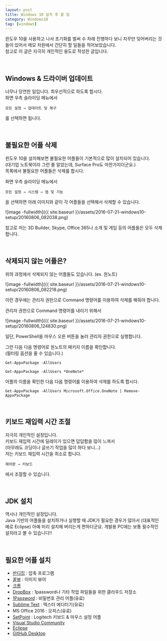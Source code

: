 ```yaml
---
layout: post
title: Windows 10 설치 후 할 일
category: Windows10
tag: [windows]
---
```


윈도우 10을 사용하고 나서 초기화를 벌써 수 차례 진행하다 보니
자꾸만 잊어버리는 것들이 있어서 메모 차원에서 간단히 할 일들을 적어보았습니다.  
참고로 이 글은 지극히 개인적인 용도로 작성한 글입니다.

<br>

## Windows & 드라이버 업데이트

너무나 당연한 일입니다. 최우선적으로 하도록 합시다.  
화면 우측 슬라이딩 메뉴에서 

~~~
모든 설정 → 업데이트 및 복구
~~~

를 선택하면 됩니다.


<br>

## 불필요한 어플 삭제

윈도우 10을 설치해보면 불필요한 어플들이 기본적으로 많이 설치되어 있습니다.  
(대기업 노트북이라 그런 줄 알았는데, Surface Pro도 마찬가지더군요.)  
목록에서 불필요한 어플들은 삭제를 합시다.

화면 우측 슬라이딩 메뉴에서 

~~~
모든 설정 → 시스템 → 앱 및 기능
~~~

을 선택하면 아래 이미지와 같이 각 어플들을 선택해서 삭제할 수 있습니다.

![image -fullwidth]({{ site.baseurl }}/assets/2016-07-21-windows10-setup/20160806_082038.png)

참고로 저는 3D Builder, Skype, Office 365나 소개 및 게임 등의 어플들은 모두 삭제합니다.


<br>

## 삭제되지 않는 어플은?

위의 과정에서 삭제되지 않는 어플들도 있습니다. (ex. 원노트)

![image -fullwidth]({{ site.baseurl }}/assets/2016-07-21-windows10-setup/20160806_082218.png)

이런 경우에는 관리자 권한으로 Command 명령어를 이용하여 삭제를 해줘야 합니다.


관리자 권한으로 Command 명령어를 내리기 위해서

![image -fullwidth]({{ site.baseurl }}/assets/2016-07-21-windows10-setup/20160806_124830.png)

일단, PowerShell을 마우스 오른 버튼을 눌러 관리자 권한으로 실행합니다.

그런 다음 다음 명령어로 원노트의 패키지 이름을 확인합니다.  
(필터링 옵션을 줄 수 있습니다.)

~~~
Get-AppxPackage -AllUsers

Get-AppxPackage -AllUsers *OneNote*
~~~

어플의 이름을 확인한 다음 다음 명령어를 이용하여 삭제를 하도록 합시다.

~~~
Get-AppxPackage -AllUsers Microsoft.Office.OneNote | Remove-AppxPackage
~~~

<br>

## 키보드 재입력 시간 조절

지극히 개인적인 설정입니다.  
키보드 재입력 시간에 딜레이가 있으면 답답함을 많이 느껴서  
(아무래도 코딩이나 글쓰기 작업을 많이 하다 보니...)  
저는 키보드 재입력 시간을 최소로 합니다.

~~~
제어판 → 키보드
~~~

에서 조절할 수 있습니다.


<br>

## JDK 설치

역시나 개인적인 설정입니다.  
Java 기반의 어플들을 설치하거나 실행할 때 JDK가 필요한 경우가
많아서 (대표적인 예로 Eclipse) 아예 미리 설치해 버리는게 편하더군요.
개발용 PC에는 보통 필수적인 설치라고 볼 수 있습니다!!

<br>

## 필요한 어플 설치

* [반디집](https://www.bandisoft.co.kr/bandizip/) : 압축 프로그램
* [꿀뷰](https://www.bandisoft.co.kr/honeyview/) : 이미지 뷰어
* [크롬](https://www.google.co.kr/chrome/browser/desktop/)
* [DropBox](https://www.dropbox.com/ko/downloading) : 1password나 기타 작업 파일들을 위한 클라우드 저장소
* [1Password](https://agilebits.com/downloads) : 비밀번호 관리 어플(유료)
* [Sublime Text](https://www.sublimetext.com/) : 텍스터 에디터기(유료)
* MS Office 2016 : 오피스(유료)
* [SetPoint](http://support.logitech.com/en_us/software/setpoint) : Logitech 키보드 & 마우스 설정 어플
* [Visual Studio Community](https://www.visualstudio.com/ko-kr/products/visual-studio-community-vs.aspx)
* [Eclipse](https://eclipse.org/downloads/)
* [GitHub Desktop](https://desktop.github.com/)

